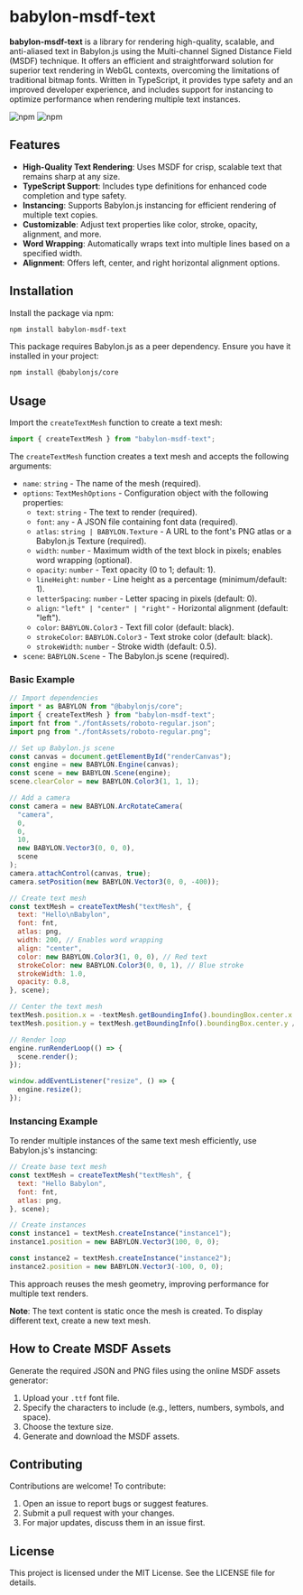# babylon-msdf-text

**babylon-msdf-text** is a library for rendering high-quality, scalable, and anti-aliased text in Babylon.js using the Multi-channel Signed Distance Field (MSDF) technique. It offers an efficient and straightforward solution for superior text rendering in WebGL contexts, overcoming the limitations of traditional bitmap fonts. Written in TypeScript, it provides type safety and an improved developer experience, and includes support for instancing to optimize performance when rendering multiple text instances.

![npm](https://img.shields.io/npm/v/babylon-msdf-text.svg?style=flat-square) ![npm](https://img.shields.io/npm/dt/babylon-msdf-text.svg?style=flat-square)

## Features

- **High-Quality Text Rendering**: Uses MSDF for crisp, scalable text that remains sharp at any size.
- **TypeScript Support**: Includes type definitions for enhanced code completion and type safety.
- **Instancing**: Supports Babylon.js instancing for efficient rendering of multiple text copies.
- **Customizable**: Adjust text properties like color, stroke, opacity, alignment, and more.
- **Word Wrapping**: Automatically wraps text into multiple lines based on a specified width.
- **Alignment**: Offers left, center, and right horizontal alignment options.

## Installation

Install the package via npm:

```bash
npm install babylon-msdf-text
```

This package requires Babylon.js as a peer dependency. Ensure you have it installed in your project:

```bash
npm install @babylonjs/core
```

## Usage

Import the `createTextMesh` function to create a text mesh:

```javascript
import { createTextMesh } from "babylon-msdf-text";
```

The `createTextMesh` function creates a text mesh and accepts the following arguments:

- `name`: `string` - The name of the mesh (required).
- `options`: `TextMeshOptions` - Configuration object with the following properties:
  - `text`: `string` - The text to render (required).
  - `font`: `any` - A JSON file containing font data (required).
  - `atlas`: `string | BABYLON.Texture` - A URL to the font's PNG atlas or a Babylon.js Texture (required).
  - `width`: `number` - Maximum width of the text block in pixels; enables word wrapping (optional).
  - `opacity`: `number` - Text opacity (0 to 1; default: 1).
  - `lineHeight`: `number` - Line height as a percentage (minimum/default: 1).
  - `letterSpacing`: `number` - Letter spacing in pixels (default: 0).
  - `align`: `"left" | "center" | "right"` - Horizontal alignment (default: "left").
  - `color`: `BABYLON.Color3` - Text fill color (default: black).
  - `strokeColor`: `BABYLON.Color3` - Text stroke color (default: black).
  - `strokeWidth`: `number` - Stroke width (default: 0.5).
- `scene`: `BABYLON.Scene` - The Babylon.js scene (required).


### Basic Example

```javascript
// Import dependencies
import * as BABYLON from "@babylonjs/core";
import { createTextMesh } from "babylon-msdf-text";
import fnt from "./fontAssets/roboto-regular.json";
import png from "./fontAssets/roboto-regular.png";

// Set up Babylon.js scene
const canvas = document.getElementById("renderCanvas");
const engine = new BABYLON.Engine(canvas);
const scene = new BABYLON.Scene(engine);
scene.clearColor = new BABYLON.Color3(1, 1, 1);

// Add a camera
const camera = new BABYLON.ArcRotateCamera(
  "camera",
  0,
  0,
  10,
  new BABYLON.Vector3(0, 0, 0),
  scene
);
camera.attachControl(canvas, true);
camera.setPosition(new BABYLON.Vector3(0, 0, -400));

// Create text mesh
const textMesh = createTextMesh("textMesh", {
  text: "Hello\nBabylon",
  font: fnt,
  atlas: png,
  width: 200, // Enables word wrapping
  align: "center",
  color: new BABYLON.Color3(1, 0, 0), // Red text
  strokeColor: new BABYLON.Color3(0, 0, 1), // Blue stroke
  strokeWidth: 1.0,
  opacity: 0.8,
}, scene);

// Center the text mesh
textMesh.position.x = -textMesh.getBoundingInfo().boundingBox.center.x / 2;
textMesh.position.y = textMesh.getBoundingInfo().boundingBox.center.y / 2;

// Render loop
engine.runRenderLoop(() => {
  scene.render();
});

window.addEventListener("resize", () => {
  engine.resize();
});
```

### Instancing Example

To render multiple instances of the same text mesh efficiently, use Babylon.js's instancing:

```javascript
// Create base text mesh
const textMesh = createTextMesh("textMesh", {
  text: "Hello Babylon",
  font: fnt,
  atlas: png,
}, scene);

// Create instances
const instance1 = textMesh.createInstance("instance1");
instance1.position = new BABYLON.Vector3(100, 0, 0);

const instance2 = textMesh.createInstance("instance2");
instance2.position = new BABYLON.Vector3(-100, 0, 0);
```

This approach reuses the mesh geometry, improving performance for multiple text renders.

**Note**: The text content is static once the mesh is created. To display different text, create a new text mesh.

## How to Create MSDF Assets

Generate the required JSON and PNG files using the online MSDF assets generator:

1. Upload your `.ttf` font file.
2. Specify the characters to include (e.g., letters, numbers, symbols, and space).
3. Choose the texture size.
4. Generate and download the MSDF assets.


## Contributing

Contributions are welcome! To contribute:

1. Open an issue to report bugs or suggest features.
2. Submit a pull request with your changes.
3. For major updates, discuss them in an issue first.

## License

This project is licensed under the MIT License. See the LICENSE file for details.
